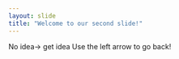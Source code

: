 ```yaml
---
layout: slide
title: "Welcome to our second slide!"
---
```

No idea-> get idea
Use the left arrow to go back!
